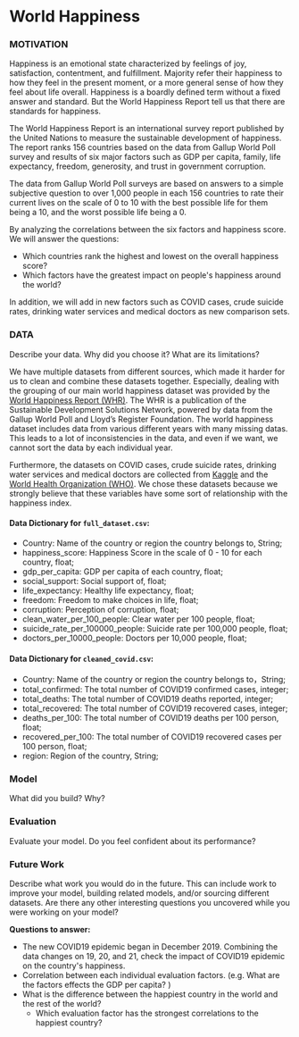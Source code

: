 # World Happiness

### MOTIVATION

Happiness is an emotional state characterized by feelings of joy, satisfaction, contentment, and fulfillment. Majority refer their happiness to how they feel in the present moment, or a more general sense of how they feel about life overall. Happiness is a boardly defined term without a fixed answer and standard. But the World Happiness Report tell us that there are standards for happiness. 

The World Happiness Report is an international survey report published by the United Nations to measure the sustainable development of happiness. The report ranks 156 countries based on the data from Gallup World Poll survey and results of six major factors such as GDP per capita, family, life expectancy, freedom, generosity, and trust in government corruption. 

The data from Gallup World Poll surveys are based on answers to a simple subjective question to over 1,000 people in each 156 countries to rate their current lives on the scale of 0 to 10 with the best possible life for them being a 10, and the worst possible life being a 0.

By analyzing the correlations between the six factors and happiness score. We will answer the questions:

* Which countries rank the highest and lowest on the overall happiness score?
* Which factors have the greatest impact on people's happiness around the world?

In addition, we will add in new factors such as COVID cases, crude suicide rates, drinking water services and medical doctors as new comparison sets. 


### DATA

Describe your data. Why did you choose it? What are its limitations?

We have multiple datasets from different sources, which made it harder for us to clean and combine these datasets together. Especially, dealing with the grouping of our main world happiness dataset was provided by the [World Happiness Report (WHR)](https://worldhappiness.report/). The WHR is a publication of the Sustainable Development Solutions Network, powered by data from the Gallup World Poll and Lloyd’s Register Foundation. The world happiness dataset includes data from various different years with many missing datas. This leads to a lot of inconsistencies in the data, and even if we want, we cannot sort the data by each individual year. 

Furthermore, the datasets on COVID cases, crude suicide rates, drinking water services and medical doctors are collected from [Kaggle](https://www.kaggle.com/datasets) and the [World Health Organization (WHO)](https://covid19.who.int/info/). We chose these datasets because we strongly believe that these variables have some sort of relationship with the happiness index. 

#### Data Dictionary for `full_dataset.csv`:
* Country: Name of the country or region the country belongs to, String;
* happiness_score: Happiness Score in the scale of 0 - 10 for each country, float;
* gdp_per_capita: GDP per capita of each country, float;
* social_support: Social support of, float;
* life_expectancy: Healthy life expectancy, float;
* freedom:  Freedom to make choices in life, float;
* corruption: Perception of corruption, float;
* clean_water_per_100_people: Clear water per 100 people, float;
* suicide_rate_per_100000_people: Suicide rate per 100,000 people, float;
* doctors_per_10000_people: Doctors per 10,000 people, float;

#### Data Dictionary for `cleaned_covid.csv`:
* Country: Name of the country or region the country belongs to，String;
* total_confirmed: The total number of COVID19 confirmed cases, integer;
* total_deaths: The total number of COVID19 deaths reported, integer;
* total_recovered: The total number of COVID19 recovered cases, integer;
* deaths_per_100: The total number of COVID19 deaths per 100 person, float;
* recovered_per_100: The total number of COVID19 recovered cases per 100 person, float;
* region: Region of the country, String;


### Model

What did you build? Why?


### Evaluation

Evaluate your model. Do you feel confident about its performance?

### Future Work

Describe what work you would do in the future. This can include work to improve your model, building related models, and/or sourcing different datasets. Are there any other interesting questions you uncovered while you were working on your model?

**Questions to answer:**
  - The new COVID19 epidemic began in December 2019. Combining the data changes on 19, 20, and 21, check the impact of COVID19 epidemic on the country's happiness. 
  - Correlation between each individual evaluation factors. (e.g. What are the factors effects the GDP per capita? )
  - What is the difference between the happiest country in the world and the rest of the world?
    - Which evaluation factor has the strongest correlations to the happiest country?


